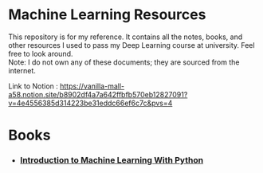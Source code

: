 # Machine Learning Resources

This repository is for my reference. It contains all the notes, books, and other resources I used to pass my Deep Learning course at university. Feel free to look around. 
<br/>
Note: I do not own any of these documents; they are sourced from the internet.
<br/>

Link to Notion : https://vanilla-mall-a58.notion.site/b8902df4a7a642ffbfb570eb12827091?v=4e4556385d314223be31eddc66ef6c7c&pvs=4 

# Books
- ### [Introduction to Machine Learning With Python](https://learning.oreilly.com/library/view/introduction-to-machine/9781449369880/)
